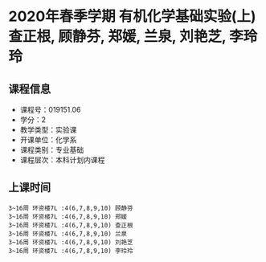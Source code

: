 # 2020年春季学期 有机化学基础实验(上) 查正根, 顾静芬, 郑媛, 兰泉, 刘艳芝, 李玲玲






## 课程信息

- 课程号：019151.06
- 学分：2
- 教学类型：实验课
- 开课单位：化学系
- 课程类别：专业基础
- 课程层次：本科计划内课程

## 上课时间

```
3~16周 环资楼7L :4(6,7,8,9,10) 顾静芬
3~16周 环资楼7L :4(6,7,8,9,10) 郑媛
3~16周 环资楼7L :4(6,7,8,9,10) 查正根
3~16周 环资楼7L :4(6,7,8,9,10) 兰泉
3~16周 环资楼7L :4(6,7,8,9,10) 刘艳芝
3~16周 环资楼7L :4(6,7,8,9,10) 李玲玲
```

